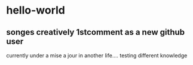 # hello-world
songes creatively 
1stcomment as a new github user
-
currently under a mise a jour in another life.... testing different knowledge 
